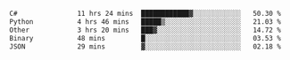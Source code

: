 <!--START_SECTION:waka-->

```txt
C#               11 hrs 24 mins  ████████████▓░░░░░░░░░░░░   50.30 %
Python           4 hrs 46 mins   █████▒░░░░░░░░░░░░░░░░░░░   21.03 %
Other            3 hrs 20 mins   ███▓░░░░░░░░░░░░░░░░░░░░░   14.72 %
Binary           48 mins         █░░░░░░░░░░░░░░░░░░░░░░░░   03.53 %
JSON             29 mins         ▓░░░░░░░░░░░░░░░░░░░░░░░░   02.18 %
```

<!--END_SECTION:waka-->
